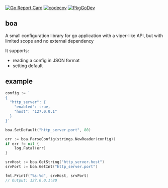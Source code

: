 [![Go Report Card](https://goreportcard.com/badge/github.com/feliixx/boa)](https://goreportcard.com/report/github.com/feliixx/boa)
[![codecov](https://codecov.io/gh/feliixx/boa/branch/master/graph/badge.svg)](https://codecov.io/gh/feliixx/boa)
[![PkgGoDev](https://pkg.go.dev/badge/github.com/feliixx/boa)](https://pkg.go.dev/github.com/feliixx/boa)

## boa

A small configuration library for go application with a viper-like API, but with limited scope and no external dependency 

It supports: 

  * reading a config in JSON format 
  * setting default 



## example


```go
config := `
{
  "http_server": {
    "enabled": true,
    "host": "127.0.0.1"
  }
}`

boa.SetDefault("http_server.port", 80)

err := boa.ParseConfig(strings.NewReader(config))
if err != nil {
	log.Fatal(err)
}

srvHost := boa.GetString("http_server.host")
srvPort := boa.GetInt("http_server.port")

fmt.Printf("%s:%d", srvHost, srvPort)
// Output: 127.0.0.1:80
```


